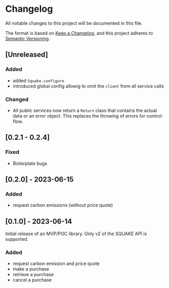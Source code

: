 # Changelog

All notable changes to this project will be documented in this file.

The format is based on [Keep a Changelog](https://keepachangelog.com/en/1.0.0/),
and this project adheres to [Semantic Versioning](https://semver.org/spec/v2.0.0.html).

## [Unreleased]

### Added

* added `Squake.configure`
* introduced global config allowig to omit the `client` from all service calls

### Changed

* All public services now return a `Return` class that contains the actual data or an error object. This replaces the throwing of errors for control-flow.

## [0.2.1 - 0.2.4]

### Fixed

* Boilerplate bugs

## [0.2.0] - 2023-06-15

### Added

* request carbon emissions (without price quote)

## [0.1.0] - 2023-06-14

Initial release of an MVP/POC library. Only v2 of the SQUAKE API is supported.

### Added

* request carbon emission and price quote
* make a purchase
* retrieve a purchase
* cancel a purchase
